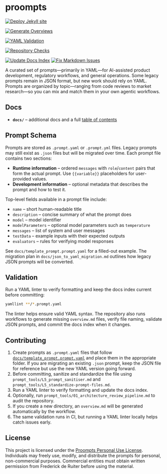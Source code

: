 # proompts

[![Deploy Jekyll site](https://github.com/fderuiter/proompts/actions/workflows/deploy-pages.yml/badge.svg)](https://github.com/fderuiter/proompts/actions/workflows/deploy-pages.yml)

[![Generate Overviews](https://github.com/fderuiter/proompts/actions/workflows/generate-overviews.yml/badge.svg)](https://github.com/fderuiter/proompts/actions/workflows/generate-overviews.yml)

[![YAML Validation](https://github.com/fderuiter/proompts/actions/workflows/json-validation.yml/badge.svg)](https://github.com/fderuiter/proompts/actions/workflows/json-validation.yml)

[![Repository Checks](https://github.com/fderuiter/proompts/actions/workflows/repo-checks.yml/badge.svg)](https://github.com/fderuiter/proompts/actions/workflows/repo-checks.yml)

[![Update Docs Index](https://github.com/fderuiter/proompts/actions/workflows/update-docs.yml/badge.svg)](https://github.com/fderuiter/proompts/actions/workflows/update-docs.yml)
[![Fix Markdown Issues](https://github.com/fderuiter/proompts/actions/workflows/fix-markdown-issues.yml/badge.svg)](https://github.com/fderuiter/proompts/actions/workflows/fix-markdown-issues.yml)

A curated set of prompts—primarily in YAML—for AI-assisted product development, regulatory workflows, and general operations. Some legacy prompts remain in JSON format, but new work should rely on YAML. Prompts are organized by topic—ranging from code reviews to market research—so you can mix and match them in your own agentic workflows.

## Docs

- **`docs/`** – additional docs and a full [table of contents](docs/index.md)

## Prompt Schema

Prompts are stored as `.prompt.yaml` or `.prompt.yml` files. Legacy prompts may
still exist as `.json` files but will be migrated over time. Each prompt file
contains two sections:

- **Runtime information** – ordered `messages` with `role`/`content` pairs that
  form the actual prompt. Use `{{variable}}` placeholders for user-provided
  values.
- **Development information** – optional metadata that describes the prompt and
  how to test it.

Top-level fields available in a prompt file include:

- `name` – short human-readable title
- `description` – concise summary of what the prompt does
- `model` – model identifier
- `modelParameters` – optional model parameters such as `temperature`
- `messages` – list of system and user messages
- `testData` – example inputs with their expected outputs
- `evaluators` – rules for verifying model responses

See `docs/template_prompt.prompt.yaml` for a filled-out example. The migration
plan in `docs/json_to_yaml_migration.md` outlines how legacy JSON prompts will be
converted.

## Validation

Run a YAML linter to verify formatting and keep the docs index current before
committing:

```bash
yamllint **/*.prompt.yaml
```

The linter helps ensure valid YAML syntax. The repository also runs workflows to
generate missing `overview.md` files, verify file naming, validate JSON prompts,
and commit the docs index when it changes.

## Contributing

1. Create prompts as `.prompt.yaml` files that follow [`docs/template_prompt.prompt.yaml`](docs/template_prompt.prompt.yaml) and place them in the appropriate folder. If you are migrating an existing `.json` prompt, keep the JSON file for reference but use the new YAML version going forward.
1. Before committing, sanitize and standardize the file using `prompt_tools/L5_prompt_sanitiser.md` and `prompt_tools/L5_standardize-prompt-files.md`.
1. Run a YAML linter to verify formatting and update the docs index.
1. Optionally, run `prompt_tools/01_architecture_review_pipeline.md` to audit the repository.
1. If you create a new directory, an `overview.md` will be generated automatically by the workflow.
1. The same validation runs in CI, but running a YAML linter locally helps catch issues early.

## License

This project is licensed under the [Proompts Personal Use License](LICENSE.md).
Individuals may freely use, modify, and distribute the prompts for personal,
non-commercial purposes. Commercial entities must obtain written permission
from Frederick de Ruiter before using the material.
